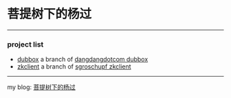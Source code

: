 # 菩提树下的杨过
---
### project list
* [dubbox](https://github.com/yjmyzz/dubbox) a  branch of [dangdangdotcom dubbox](https://github.com/dangdangdotcom/dubbox)
* [zkclient](https://github.com/yjmyzz/zkclient) a branch of [sgroschupf  zkclient](https://github.com/sgroschupf/zkclient)

---
my blog: [菩提树下的杨过](http://yjmyzz.cnblogs.com/)


